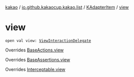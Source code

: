 [kakao](../../index.md) / [io.github.kakaocup.kakao.list](../index.md) / [KAdapterItem](index.md) / [view](./view.md)

# view

`open val view: `[`ViewInteractionDelegate`](../../io.github.kakaocup.kakao.delegate/-view-interaction-delegate/index.md)

Overrides [BaseActions.view](../../io.github.kakaocup.kakao.common.actions/-base-actions/view.md)

Overrides [BaseAssertions.view](../../io.github.kakaocup.kakao.common.assertions/-base-assertions/view.md)

Overrides [Interceptable.view](../../io.github.kakaocup.kakao.intercept/-interceptable/view.md)

